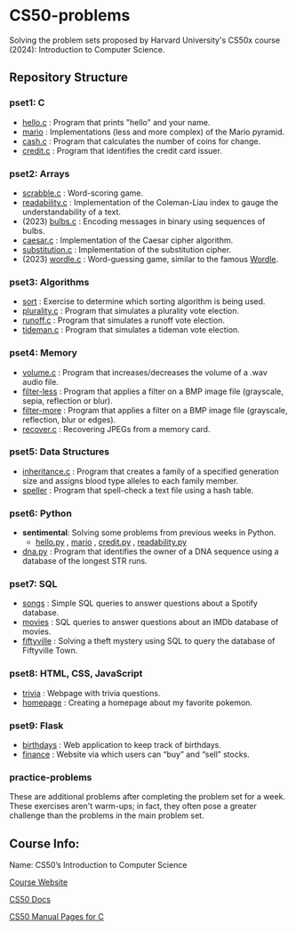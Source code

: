 # CS50-problems
Solving the problem sets proposed by Harvard University's CS50x course (2024): Introduction to Computer Science.

## Repository Structure

### pset1: C
- [hello.c](/pset1/hello/hello.c) : Program that prints "hello" and your name.
- [mario](/pset1/mario) : Implementations (less and more complex) of the Mario pyramid.
- [cash.c](/pset1/cash/cash.c) : Program that calculates the number of coins for change.
- [credit.c](/pset1/credit/credit.c) : Program that identifies the credit card issuer.

### pset2: Arrays
- [scrabble.c](/pset2/scrabble/scrabble.c) : Word-scoring game.
- [readability.c](/pset2/readability/readability.c) : Implementation of the Coleman-Liau index to gauge the understandability of a text.
- (2023) [bulbs.c](/pset2/bulbs/bulbs.c) : Encoding messages in binary using sequences of bulbs.
- [caesar.c](/pset2/caesar/caesar.c) : Implementation of the Caesar cipher algorithm.
- [substitution.c](/pset2/substitution/substitution.c) : Implementation of the substitution cipher.
- (2023) [wordle.c](/pset2/wordle/wordle.c) : Word-guessing game, similar to the famous [Wordle](https://www.nytimes.com/games/wordle/index.html).

### pset3: Algorithms
- [sort](/pset3/sort) : Exercise to determine which sorting algorithm is being used.
- [plurality.c](/pset3/plurality/plurality.c) : Program that simulates a plurality vote election.
- [runoff.c](/pset3/runoff/runoff.c) : Program that simulates a runoff vote election.
- [tideman.c](/pset3/tideman/tideman.c) : Program that simulates a tideman vote election.

### pset4: Memory
- [volume.c](/pset4/volume/volume.c) : Program that increases/decreases the volume of a .wav audio file.
- [filter-less](/pset4/filter/filter-less) : Program that applies a filter on a BMP image file (grayscale, sepia, reflection or blur).
- [filter-more](/pset4/filter/filter-more) : Program that applies a filter on a BMP image file (grayscale, reflection, blur or edges).
- [recover.c](/pset4/recover/recover.c) : Recovering JPEGs from a memory card.

### pset5: Data Structures
- [inheritance.c](/pset5/inheritance/inheritance.c) : Program that creates a family of a specified generation size and assigns blood type alleles to each family member.
- [speller](/pset5/speller/) : Program that spell-check a text file using a hash table.

### pset6: Python
- **sentimental**: Solving some problems from previous weeks in Python.
    - [hello.py](/pset6/sentimental/hello/hello.py) , [mario](/pset6/sentimental/mario) , [credit.py](/pset6/sentimental/credit/credit.py) , [readability.py](/pset6/sentimental/readability/readability.py)
- [dna.py](/pset6/dna/dna.py) : Program that identifies the owner of a DNA sequence using a database of the longest STR runs.

### pset7: SQL
- [songs](/pset7/songs) : Simple SQL queries to answer questions about a Spotify database.
- [movies](/pset7/movies) : SQL queries to answer questions about an IMDb database of movies.
- [fiftyville](/pset7/fiftyville) : Solving a theft mystery using SQL to query the database of Fiftyville Town.

### pset8: HTML, CSS, JavaScript
- [trivia](/pset8/trivia) : Webpage with trivia questions.
- [homepage](/pset8/homepage) : Creating a homepage about my favorite pokemon.

### pset9: Flask
- [birthdays](/pset9/birthdays) : Web application to keep track of birthdays.
- [finance](/pset9/fincance) : Website via which users can “buy” and “sell” stocks.

### practice-problems
These are additional problems after completing the problem set for a week. These exercises aren't warm-ups; in fact, they often pose a greater challenge than the problems in the main problem set.

## Course Info:
Name: CS50’s Introduction to Computer Science

[Course Website](https://cs50.harvard.edu/x/2024/)

[CS50 Docs](https://cs50.readthedocs.io/)

[CS50 Manual Pages for C](https://manual.cs50.io/)
